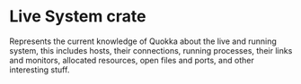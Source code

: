 # Live System crate

Represents the current knowledge of Quokka about the live and running system,
this includes hosts, their connections, running processes, their links and monitors,
allocated resources, open files and ports, and other interesting stuff.
